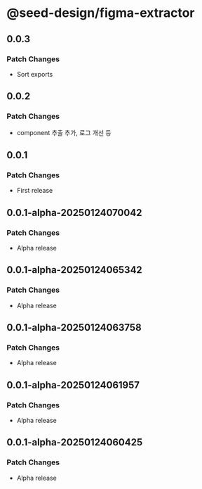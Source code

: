 # @seed-design/figma-extractor

## 0.0.3

### Patch Changes

- Sort exports

## 0.0.2

### Patch Changes

- component 추출 추가, 로그 개선 등

## 0.0.1

### Patch Changes

- First release

## 0.0.1-alpha-20250124070042

### Patch Changes

- Alpha release

## 0.0.1-alpha-20250124065342

### Patch Changes

- Alpha release

## 0.0.1-alpha-20250124063758

### Patch Changes

- Alpha release

## 0.0.1-alpha-20250124061957

### Patch Changes

- Alpha release

## 0.0.1-alpha-20250124060425

### Patch Changes

- Alpha release
